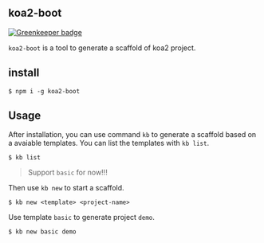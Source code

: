 ## koa2-boot

[![Greenkeeper badge](https://badges.greenkeeper.io/gedennis/koa2-boot.svg)](https://greenkeeper.io/)

```koa2-boot``` is a tool to generate a scaffold of koa2 project.

## install
```
$ npm i -g koa2-boot
```
## Usage
After installation, you can use command ```kb``` to generate a scaffold
based on a avaiable templates.
You can list the templates with ```kb list```.
```
$ kb list
```
> Support ```basic``` for now!!!

Then use ```kb new``` to start a scaffold.
```
$ kb new <template> <project-name>
```
Use template ```basic``` to generate project ```demo```.
```
$ kb new basic demo
```

